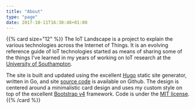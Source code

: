 ```yaml
---
title: "About"
type: "page"
date: 2017-10-11T16:30:48+01:00
---
```


{{% card size="12" %}}
The IoT Landscape is a project to explain the various technologies across the Internet of Things. It is an evolving reference guide of IoT technologies started as means of sharing some of the things I've learned in my years of working on IoT research at the [University of Southampton](https://www.southampton.ac.uk/).

The site is built and updated using the excellent [Hugo](http://gohugo.io/) static site generator, written in Go, and site [source code](https://github.com/eugenesiow/distributedfog) is available on Github. The design is centered around a minimalistic card design and uses my custom style on top of the excellent [Bootstrap v4](https://getbootstrap.com/docs/4.0/getting-started/introduction/) framework. Code is under the [MIT license](https://opensource.org/licenses/MIT).
{{% /card %}}